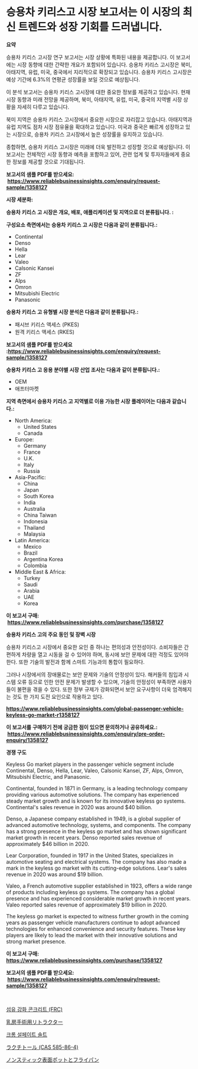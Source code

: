 <p><h1>승용차 키리스고 시장 보고서는 이 시장의 최신 트렌드와 성장 기회를 드러냅니다.</h1></p><p><strong>요약</strong></p>
<p><p>승용차 키리스 고시장 연구 보고서는 시장 상황에 특화된 내용을 제공합니다. 이 보고서에는 시장 동향에 대한 간략한 개요가 포함되어 있습니다. 승용차 키리스 고시장은 북미, 아태지역, 유럽, 미국, 중국에서 지리적으로 확장되고 있습니다. 승용차 키리스 고시장은 예상 기간에 6.3%의 연평균 성장률을 보일 것으로 예상됩니다.</p><p>이 분석 보고서는 승용차 키리스 고시장에 대한 중요한 정보를 제공하고 있습니다. 현재 시장 동향과 미래 전망을 제공하며, 북미, 아태지역, 유럽, 미국, 중국의 지역별 시장 상황을 자세히 다루고 있습니다.</p><p>북미 지역은 승용차 키리스 고시장에서 중요한 시장으로 자리잡고 있습니다. 아태지역과 유럽 지역도 점차 시장 점유율을 확대하고 있습니다. 미국과 중국은 빠르게 성장하고 있는 시장으로, 승용차 키리스 고시장에서 높은 성장률을 유지하고 있습니다.</p><p>종합하면, 승용차 키리스 고시장은 미래에 더욱 발전하고 성장할 것으로 예상됩니다. 이 보고서는 전체적인 시장 동향과 예측을 포함하고 있어, 관련 업계 및 투자자들에게 중요한 정보를 제공할 것으로 기대됩니다.</p></p>
<p><strong>보고서의 샘플 PDF를 받으세요: &nbsp;<a href="https://www.reliablebusinessinsights.com/enquiry/request-sample/1358127">https://www.reliablebusinessinsights.com/enquiry/request-sample/1358127</a></strong></p>
<p><strong>시장 세분화:</strong></p>
<p><strong> 승용차 키리스 고 시장은 개요, 배포, 애플리케이션 및 지역으로 더 분류됩니다. :</strong></p>
<p><strong>구성요소 측면에서는 승용차 키리스 고 시장은 다음과 같이 분류됩니다.:</strong></p>
<p><ul><li>Continental</li><li>Denso</li><li>Hella</li><li>Lear</li><li>Valeo</li><li>Calsonic Kansei</li><li>ZF</li><li>Alps</li><li>Omron</li><li>Mitsubishi Electric</li><li>Panasonic</li></ul></p>
<p><strong> 승용차 키리스 고 유형별 시장 분석은 다음과 같이 분류됩니다.:</strong></p>
<p><ul><li>패시브 키리스 액세스 (PKES)</li><li>원격 키리스 액세스 (RKES)</li></ul></p>
<p><strong>보고서의 샘플 PDF를 받으세요 :<a href="https://www.reliablebusinessinsights.com/enquiry/request-sample/1358127">https://www.reliablebusinessinsights.com/enquiry/request-sample/1358127</a></strong></p>
<p><strong> 승용차 키리스 고 응용 분야별 시장 산업 조사는 다음과 같이 분류됩니다.:</strong></p>
<p><ul><li>OEM</li><li>애프터마켓</li></ul></p>
<p><strong>지역 측면에서 승용차 키리스 고 지역별로 이용 가능한 시장 플레이어는 다음과 같습니다.:</strong></p>
<p><ul>
    <li>
        North America:
        <ul>
            <li>United States</li>
            <li>Canada</li>
        </ul>
    </li>
    <li>
        Europe:
        <ul>
            <li>Germany</li>
            <li>France</li>
            <li>U.K.</li>
            <li>Italy</li>
            <li>Russia</li>
        </ul>
    </li>
    <li>
        Asia-Pacific:
        <ul>
            <li>China</li>
            <li>Japan</li>
            <li>South Korea</li>
            <li>India</li>
            <li>Australia</li>
            <li>China Taiwan</li>
            <li>Indonesia</li>
            <li>Thailand</li>
            <li>Malaysia</li>
        </ul>
    </li>
    <li>
        Latin America:
        <ul>
            <li>Mexico</li>
            <li>Brazil</li>
            <li>Argentina Korea</li>
            <li>Colombia</li>
        </ul>
    </li>
    <li>
        Middle East & Africa:
        <ul>
            <li>Turkey</li>
            <li>Saudi</li>
            <li>Arabia</li>
            <li>UAE</li>
            <li>Korea</li>
        </ul>
    </li>
    </ul></p>
<p><strong>이 보고서 구매: &nbsp;<a href="https://www.reliablebusinessinsights.com/purchase/1358127">https://www.reliablebusinessinsights.com/purchase/1358127</a></strong></p>
<p><strong>승용차 키리스 고의 주요 동인 및 장벽 시장</strong></p>
<p><p>승용차 키리스고 시장에서 중요한 요인 중 하나는 편의성과 안전성이다. 소비자들은 간편하게 차량을 열고 시동을 걸 수 있어야 하며, 동시에 보안 문제에 대한 걱정도 있어야 한다. 또한 기술의 발전과 함께 스마트 기능과의 통합이 필요하다.</p><p>그러나 시장에서의 장애물로는 보안 문제와 기술의 안정성이 있다. 해커들의 침입과 시스템 오류 등으로 인한 안전 문제가 발생할 수 있으며, 기술의 안정성이 부족하면 사용자들이 불편을 겪을 수 있다. 또한 정부 규제가 강화되면서 보안 요구사항이 더욱 엄격해지는 것도 한 가지 도전 요인으로 작용하고 있다.</p></p>
<p><strong><a href="https://www.reliablebusinessinsights.com/global-passenger-vehicle-keyless-go-market-r1358127">https://www.reliablebusinessinsights.com/global-passenger-vehicle-keyless-go-market-r1358127</a></strong></p>
<p><strong>이 보고서를 구매하기 전에 궁금한 점이 있으면 문의하거나 공유하세요.: &nbsp;<a href="https://www.reliablebusinessinsights.com/enquiry/pre-order-enquiry/1358127">https://www.reliablebusinessinsights.com/enquiry/pre-order-enquiry/1358127</a></strong></p>
<p><strong>경쟁 구도</strong></p>
<p><p>Keyless Go market players in the passenger vehicle segment include Continental, Denso, Hella, Lear, Valeo, Calsonic Kansei, ZF, Alps, Omron, Mitsubishi Electric, and Panasonic. </p><p>Continental, founded in 1871 in Germany, is a leading technology company providing various automotive solutions. The company has experienced steady market growth and is known for its innovative keyless go systems. Continental's sales revenue in 2020 was around $40 billion.</p><p>Denso, a Japanese company established in 1949, is a global supplier of advanced automotive technology, systems, and components. The company has a strong presence in the keyless go market and has shown significant market growth in recent years. Denso reported sales revenue of approximately $46 billion in 2020.</p><p>Lear Corporation, founded in 1917 in the United States, specializes in automotive seating and electrical systems. The company has also made a mark in the keyless go market with its cutting-edge solutions. Lear's sales revenue in 2020 was around $19 billion.</p><p>Valeo, a French automotive supplier established in 1923, offers a wide range of products including keyless go systems. The company has a global presence and has experienced considerable market growth in recent years. Valeo reported sales revenue of approximately $19 billion in 2020.</p><p>The keyless go market is expected to witness further growth in the coming years as passenger vehicle manufacturers continue to adopt advanced technologies for enhanced convenience and security features. These key players are likely to lead the market with their innovative solutions and strong market presence.</p></p>
<p><strong>이 보고서 구매: &nbsp; <a href="https://www.reliablebusinessinsights.com/purchase/1358127">https://www.reliablebusinessinsights.com/purchase/1358127</a></strong></p>
<p><strong>보고서의 샘플 PDF를 받으세요: &nbsp;<a href="https://www.reliablebusinessinsights.com/enquiry/request-sample/1358127">https://www.reliablebusinessinsights.com/enquiry/request-sample/1358127</a></strong><strong></strong></p>
<p>&nbsp;</p>
<p><p><a href="https://github.com/airdrophoteveryday/Market-Research-Report-List-1/blob/main/853295184437.md">섬유 강화 콘크리트 (FRC)</a></p><p><a href="https://medium.com/@josephmiller1959/%E4%B9%B3%E6%88%BF%E6%89%8B%E8%A1%93%E3%83%AA%E3%83%88%E3%83%A9%E3%82%AF%E3%82%BF%E3%83%BC%E5%B8%82%E5%A0%B4%E3%81%AE%E3%82%B7%E3%82%A7%E3%82%A2%E3%81%AE%E9%80%B2%E5%8C%96%E3%81%A8%E5%B8%82%E5%A0%B4%E3%81%AE%E6%88%90%E9%95%B7%E3%83%88%E3%83%AC%E3%83%B3%E3%83%892024%E5%B9%B4-2031%E5%B9%B4-7c4541be09ca">乳房手術用リトラクター</a></p><p><a href="https://medium.com/@cierrahayes645/%ED%81%AC%EB%A1%AC-%ED%99%A9%EC%82%B0%EC%97%BC-%EC%8B%9C%EC%9E%A5-%ED%86%B5%EC%B0%B0-%EC%8B%9C%EC%9E%A5-%EB%8F%99%ED%96%A5-%EC%84%B1%EC%9E%A5-2024%EB%85%84%EB%B6%80%ED%84%B0-2031%EB%85%84%EA%B9%8C%EC%A7%80-%EC%98%88%EC%83%81-%EB%90%A9%EB%8B%88%EB%8B%A4-a7a5f56d1d6d">크롬 설페이트 솔트</a></p><p><a href="https://medium.com/@amandasantosxavier51/%E3%83%A9%E3%82%AF%E3%83%81%E3%83%88%E3%83%BC%E3%83%AB-cas-585-86-4-%E5%B8%82%E5%A0%B4%E8%A6%8F%E6%A8%A1-cagr-%E3%83%88%E3%83%AC%E3%83%B3%E3%83%89-2024%E5%B9%B4-2030%E5%B9%B4-1189bcc6d43b">ラクチトール (CAS 585-86-4)</a></p><p><a href="https://github.com/mathieurico66/Market-Research-Report-List-1/blob/main/681119991169.md">ノンスティック表面ポットとフライパン</a></p></p>